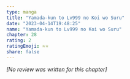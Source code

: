 ```yaml
---
type: manga
title: "Yamada-kun to Lv999 no Koi wo Suru"
date: "2023-04-14T19:48:25"
name: "Yamada-kun to Lv999 no Koi wo Suru"
chapter: 28
rating: 2
ratingEmoji: ⭐️⭐️
share: false
---
```


_[No review was written for this chapter]_
